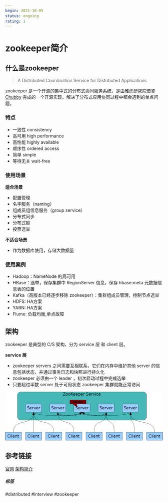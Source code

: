 ```yaml
---
begin: 2021-10-05
status: ongoing
rating: 1
---
```


# zookeeper简介

## 什么是zookeeper

> A Distributed Coordination Service for Distributed Applications

zookeeper 是一个开源的集中式的分布式协同服务系统，是由雅虎研究院借鉴 [Chubby](../chubby/Chubby简介.md) 完成的一个开源实现。解决了分布式应用协同过程中都会遇到的单点问题。

### 特点

- 一致性 consistency
- 高可用 high performance
- 高性能  highly available
- 顺序性  ordered access
- 简单 simple
- 等待无关 wait-free

### 使用场景

**适合场景**
- 配置管理
- 名字服务（naming）
- 组成员组信息服务（group service）
- 分布式同步
- 分布式锁
- 投票选举

**不适合场景**
- 作为数据库使用，存储大数据量


### 使用案例

- Hadoop：NameNode 的高可用
- HBase：选举，保存集群中 RegionServer 信息，保存 hbase:meta 元数据信息表的位置
- Kafka（高版本已经逐步移除 zookeeper）：集群组成员管理，控制节点选举
- HDFS: HA方案
- YARN: HA方案
- Flume: 负载均衡,单点故障

## 架构

zookeeper 是典型的 C/S 架构，分为 service 层 和 client 层。

**service 层**

- zookeeper servers 之间需要互相联系，它们在内存中维护其他 server 的信息包括状态，并通过事务日志和快照进行持久化
- zookeeper 必须由一个 leader ，初次启动过程中完成选举
- 只要超过半数 server 处于可用状态 zookeeper 集群就能正常访问

![](image/Pasted%20image%2020211005172352.png)


## 参考链接

[官网](https://zookeeper.apache.org/)
[架构简介](https://zookeeper.apache.org/doc/r3.6.3/zookeeperOver.html#sc_designGoals)

##### 标签
#distributed #interview #zookeeper